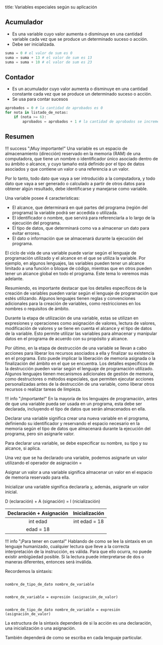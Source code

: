 title: Variables especiales según su aplicación

## Acumulador

* Es una variable cuyo valor aumenta o disminuye en una cantidad variable cada vez que se produce un determinado suceso o acción.
* Debe ser inicializada.

``` py title="Python: Se desea acumular las notas de prácticas de un alumno."
suma = 0 # el valor de sum es 0
suma = suma + 13 # el valor de sum es 13
suma = suma + 10 # el valor de sum es 23
```

## Contador

* Es un acumulador cuyo valor aumenta o disminuye en una cantidad constante cada vez que se produce un determinado suceso o acción.
* Se usa para contar sucesos

``` py title"=Python: Contar número de aprobados."
aprobados = 0 # la cantidad de aprobados es 0
for nota in listado_de_notas:
    if (nota >= 6):
        aprobados = aprobados + 1 # la cantidad de aprobados se incrementa en 1
```

## Resumen

!!! success "¡Muy importante!"
    Una variable es un espacio de almacenamiento (dirección) reservado en la memoria (RAM) de una computadora, que tiene un nombre o identificador único asociado dentro de su ámbito o alcance, y cuyo tamaño está definido por el tipo de datos asociados y que contiene un valor o una referencia a un valor.

Por lo tanto, todo dato que vaya a ser introducido a la computadora, y todo dato que vaya a ser generado o calculado a partir de otros datos para obtener algún resultado, debe identificarse y manejarse como variable. 

Una variable posee 4 características:

* El alcance, que determinará en qué partes del programa (región del programa) la variable podrá ser accedida o utilizada.
* El identificador o nombre, que servirá para referenciarla a lo largo de la ejecución del programa. 
* El tipo de datos, que determinará como va a almacenar un dato para evitar errores.
* El dato o información que se almacenará durante la ejecución del programa.

El ciclo de vida de una variable puede variar según el lenguaje de programación utilizado y el alcance en el que se utiliza la variable. Por ejemplo, en algunos lenguajes, las variables pueden tener un alcance limitado a una función o bloque de código, mientras que en otros pueden tener un alcance global en todo el programa. Este tema lo veremos más adelante.

Resumiendo, es importante destacar que los detalles específicos de la creación de variables pueden variar según el lenguaje de programación que estés utilizando. Algunos lenguajes tienen reglas y convenciones adicionales para la creación de variables, como restricciones en los nombres o requisitos de ámbito.

Durante la etapa de utilización de una variable, estas se utilizan en expresiones y operaciones como asignación de valores, lectura de valores, modificación de valores y se tiene en cuenta el alcance y el tipo de datos de la variable. Esto permite utilizar las variables para almacenar y manipular datos en el programa de acuerdo con su propósito y alcance.

Por último, en la etapa de destrucción de una variable se llevan a cabo acciones para liberar los recursos asociados a ella y finalizar su existencia en el programa. Esto puede implicar la liberación de memoria asignada o la finalización del ámbito en el que se encuentra. Los detalles específicos de la destrucción pueden variar según el lenguaje de programación utilizado. Algunos lenguajes tienen mecanismos adicionales de gestión de memoria, como destructores o métodos especiales, que permiten ejecutar acciones personalizadas antes de la destrucción de una variable, como liberar otros recursos o realizar tareas de limpieza.

!!! info "¡Importante!"
    En la mayoría de los lenguajes de programación, antes de que una variable pueda ser usada en un programa, esta debe ser declarada, incluyendo el tipo de datos que serán almacenados en ella. 

Declarar una variable significa crear una nueva variable en el programa, definiendo su identificador y reservando el espacio necesario en la memoria según el tipo de datos que almacenará durante la ejecución del programa, pero sin asignarle valor.

Para declarar una variable, se debe especificar su nombre, su tipo y su alcance, si aplica. 

Una vez que se ha declarado una variable, podemos asignarle un valor utilizando el operador de asignación =

Asignar un valor a una variable significa almacenar un valor en el espacio de memoria reservado para ella.

Inicializar una variable significa declararla y, además, asignarle un valor inicial.

D (eclaración) + A (signación) = I (nicialización)

|Declaración + Asignación | Inicialización |
|:---:|:---:|
| int edad | int edad = 18 |
| edad = 18 | |

!!! info "¡Para tener en cuenta!"
    Hablando de como se lee la sintaxis en un lenguaje humanizado, cualquier lectura que lleve a la correcta interpretación de la instrucción, es válida. Para que ello ocurra, no puede existir ambigüedad posible. Si la lectura puede interpretarse de dos o maneras diferentes, entonces será inválida.

Recordemos la sintaxis:

``` title="Declaración"

nombre_de_tipo_de_dato nombre_de_variable
```

``` title="Asignación"

nombre_de_variable = expresión (asignación_de_valor)
```

``` title="Inicialización"

nombre_de_tipo_de_dato nombre_de_variable = expresión (asignación_de_valor)
```

La estructura de la sintaxis dependerá de si la acción es una declaración, una inicialización o una asignación.

También dependerá de como se escriba en cada lenguaje particular.
